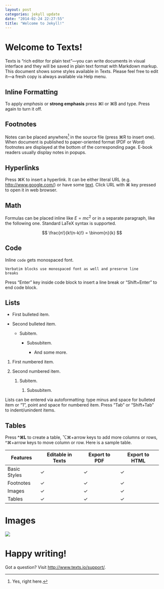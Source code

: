 ```yaml
---
layout: post
categories: jekyll update
date: "2014-02-24 22:27:55"
title: "Welcome to Jekyll!"
---
```


Welcome to Texts!
=================

Texts is “rich editor for plain text”—you can write documents in visual
interface and they will be saved in plain text format with Markdown markup. This
document shows some styles available in Texts. Please feel free to edit it—a
fresh copy is always available via Help menu.

Inline Formatting
-----------------

To apply *emphasis* or **strong emphasis** press ⌘I or ⌘B and type. Press again
to turn it off.

Footnotes
---------

Notes can be placed anywhere[^1] in the source file (press ⌘R to insert one).
When document is published to paper-oriented format (PDF or Word) footnotes are
displayed at the bottom of the corresponding page. E-book readers usually
display notes in popups.

[^1]: Yes, right here.

Hyperlinks
----------

Press ⌘K to insert a hyperlink. It can be either literal URL (e.g.
<http://www.google.com/>) or have some [text](<http://www.texts.io/>). Click URL
with ⌘ key pressed to open it in web browser.

Math
----

Formulas can be placed inline like $E=mc^2$ or in a separate paragraph, like the
following one. Standard LaTeX syntax is supported.

$$
\frac{n!}{k!(n-k)!} = \binom{n}{k}
$$

Code
----

Inline `code` gets monospaced font.

~~~~~~~~~~~~~~~~~~~~~~~~~~~~~~~~~~~~~~~~~~~~~~~~~~~~~~~~~~~~~~~~~~~~~~~~~~~~~~~~
Verbatim blocks use monospaced font as well and preserve line
breaks
~~~~~~~~~~~~~~~~~~~~~~~~~~~~~~~~~~~~~~~~~~~~~~~~~~~~~~~~~~~~~~~~~~~~~~~~~~~~~~~~

Press “Enter” key inside code block to insert a line break or “Shift+Enter” to
end code block.

Lists
-----

-   First bulleted item.

-   Second bulleted item.

    -   Subitem.

        -   Subsubitem.

            -   And some more.

1.  First numbered item.

2.  Second numbered item.

    1.  Subitem.

        1.  Subsubitem.

Lists can be entered via autoformatting: type minus and space for bulleted item
or “1”, point and space for numbered item. Press “Tab” or “Shift+Tab” to
indent/unindent items.

Tables
------

Press **\^⌘L** to create a table, ⌥⌘+arrow keys to add more columns or rows,
\^⌘+arrow keys to move column or row. Here is a sample table.

| **Features** | **Editable in Texts** | **Export to PDF** | **Export to HTML** |
|--------------|-----------------------|-------------------|--------------------|
| Basic Styles | ✓                     | ✓                 | ✓                  |
| Footnotes    | ✓                     | ✓                 | ✓                  |
| Images       | ✓                     | ✓                 | ✓                  |
| Tables       | ✓                     | ✓                 | ✓                  |

Images
======

![](<http://www.texts.io/features/formats.png>)

Happy writing!
==============

Got a question? Visit <http://www.texts.io/support/>.

